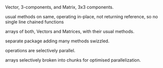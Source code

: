 Vector, 3-components, and Matrix, 3x3 components.

usual methods on same, operating in-place, not returning reference, so no single line chained functions

arrays of both, Vectors and Matrices, with their usual methods.

separate package adding many methods swizzled.

operations are selectively parallel.

arrays selectively broken into chunks for optimised parallelization.
